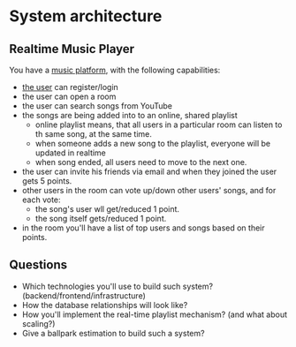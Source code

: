 # System architecture

## Realtime Music Player

You have a [music platform](https://www.beatsense.com/), with the following capabilities:

* [the user](assets/rageSing.png) can register/login
* the user can open a room 
* the user can search songs from YouTube 
* the songs are being added into to an online, shared playlist
  * online playlist means, that all users in a particular room can listen to th same song, at the same time.
  * when someone adds a new song to the playlist, everyone will be updated in realtime
  * when song ended, all users need to move to the next one.
* the user can invite his friends via email and when they joined the user gets 5 points.
* other users in the room can vote up/down other users' songs, and for each vote:
  * the song's user wll get/reduced 1 point.
  * the song itself gets/reduced 1 point.
* in the room you'll have a list of top users and songs based on their points.

## Questions
* Which technologies you'll use to build such system? (backend/frontend/infrastructure)
* How the database relationships will look like?
* How you'll implement the real-time playlist mechanism? (and what about scaling?)
* Give a ballpark estimation to build such a system?